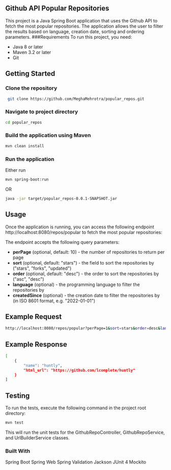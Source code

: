 ## Github API Popular Repositories

This project is a Java Spring Boot application that uses the Github API to fetch the most popular repositories. The application allows the user to filter the results based on language, creation date, sorting and ordering parameters.
###Requirements
To run this project, you need:

* Java 8 or later
* Maven 3.2 or later
* Git

## Getting Started

### Clone the repository
```bash
 git clone https://github.com/MeghaMehrotra/popular_repos.git
```

### Navigate to project directory

```bash
cd popular_repos
```

### Build the application using Maven

```bash
mvn clean install
```
### Run the application 

Either run 
```bash
mvn spring-boot:run
```
OR 

```bash
java -jar target/popular_repos-0.0.1-SNAPSHOT.jar
```
## Usage

Once the application is running, you can access the following endpoint http://localhost:8080/repos/popular
to fetch the most popular repositories:


The endpoint accepts the following query parameters:

* **perPage** (optional, default: 10) - the number of repositories to return per page 
*  **sort** (optional, default: "stars") - the field to sort the repositories by ("stars", "forks", "updated")
*  **order** (optional, default: "desc") - the order to sort the repositories by ("asc", "desc")
* **language** (optional) - the programming language to filter the repositories by
* **createdSince** (optional) - the creation date to filter the repositories by (in ISO 8601 format, e.g. "2022-01-01")

## Example Request

```bash
http://localhost:8080/repos/popular?perPage=1&sort=stars&order=desc&language=java&createdSince=2023-01-01
```
## Example Response
```bash
[
    {
        "name": "huntly",
        "html_url": "https://github.com/lcomplete/huntly"
    }
]
```

## Testing
To run the tests, execute the following command in the project root directory:

```bash
mvn test
```

This will run the unit tests for the GithubRepoController, GithubRepoService, and UrlBuilderService classes.

### Built With
Spring Boot
Spring Web
Spring Validation
Jackson
JUnit 4
Mockito

